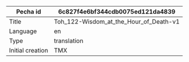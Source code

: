 |Pecha id | 6c827f4e6bf344cdb0075ed121da4839
| --- | --- 
|Title | Toh_122-Wisdom_at_the_Hour_of_Death-v1 
|Language | en
|Type | translation
|Initial creation | TMX